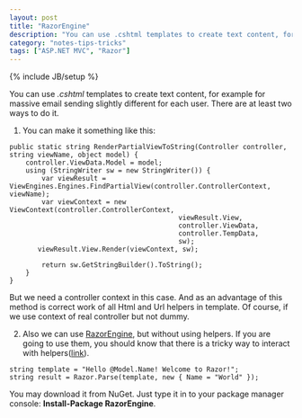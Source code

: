 ```yaml
---
layout: post
title: "RazorEngine"
description: "You can use .cshtml templates to create text content, for example for massive email sending slightly different for each user. There are at least two ways to do it."
category: "notes-tips-tricks"
tags: ["ASP.NET MVC", "Razor"]
---
```

{% include JB/setup %}

You can use *.cshtml* templates to create text content, for example for massive email sending slightly different for each user. There are at least two ways to do it.

1. You can make it something like this:

```csthml
public static string RenderPartialViewToString(Controller controller, string viewName, object model) {
    controller.ViewData.Model = model;
    using (StringWriter sw = new StringWriter()) {
        var viewResult = ViewEngines.Engines.FindPartialView(controller.ControllerContext, viewName);
        var viewContext = new ViewContext(controller.ControllerContext,
                                          viewResult.View,
                                          controller.ViewData,
                                          controller.TempData,
                                          sw);
       viewResult.View.Render(viewContext, sw);

        return sw.GetStringBuilder().ToString();
    }
}
```

But we need a controller context in this case. And as an advantage of this method is correct work of all Html and Url helpers in template. Of course, if we use context of real controller but not dummy.

2. Also we can use [RazorEngine][1], but without using helpers. If you are going to use them, you should know that there is a tricky way to interact with helpers([link][2]).

```cshtml
string template = "Hello @Model.Name! Welcome to Razor!";
string result = Razor.Parse(template, new { Name = "World" });
```

You may download it from NuGet. Just type it in to your package manager console: **Install-Package RazorEngine**.

[1]: http://razorengine.codeplex.com/
[2]: https://github.com/Antaris/RazorEngine/issues/29